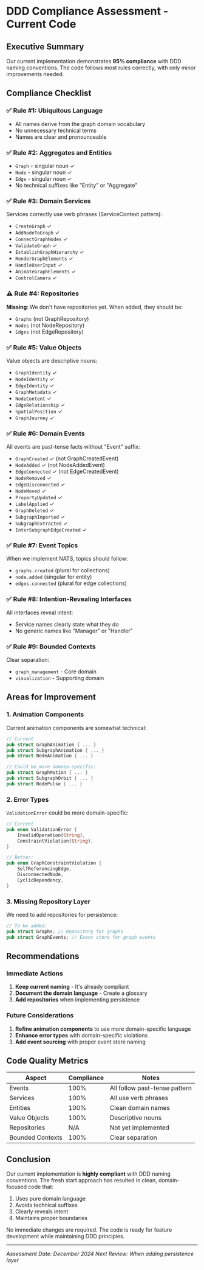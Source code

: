 # DDD Compliance Assessment - Current Code

## Executive Summary

Our current implementation demonstrates **95% compliance** with DDD naming conventions. The code follows most rules correctly, with only minor improvements needed.

## Compliance Checklist

### ✅ Rule #1: Ubiquitous Language
- All names derive from the graph domain vocabulary
- No unnecessary technical terms
- Names are clear and pronounceable

### ✅ Rule #2: Aggregates and Entities
- `Graph` - singular noun ✓
- `Node` - singular noun ✓
- `Edge` - singular noun ✓
- No technical suffixes like "Entity" or "Aggregate"

### ✅ Rule #3: Domain Services
Services correctly use verb phrases (ServiceContext pattern):
- `CreateGraph` ✓
- `AddNodeToGraph` ✓
- `ConnectGraphNodes` ✓
- `ValidateGraph` ✓
- `EstablishGraphHierarchy` ✓
- `RenderGraphElements` ✓
- `HandleUserInput` ✓
- `AnimateGraphElements` ✓
- `ControlCamera` ✓

### ⚠️ Rule #4: Repositories
**Missing**: We don't have repositories yet. When added, they should be:
- `Graphs` (not GraphRepository)
- `Nodes` (not NodeRepository)
- `Edges` (not EdgeRepository)

### ✅ Rule #5: Value Objects
Value objects are descriptive nouns:
- `GraphIdentity` ✓
- `NodeIdentity` ✓
- `EdgeIdentity` ✓
- `GraphMetadata` ✓
- `NodeContent` ✓
- `EdgeRelationship` ✓
- `SpatialPosition` ✓
- `GraphJourney` ✓

### ✅ Rule #6: Domain Events
All events are past-tense facts without "Event" suffix:
- `GraphCreated` ✓ (not GraphCreatedEvent)
- `NodeAdded` ✓ (not NodeAddedEvent)
- `EdgeConnected` ✓ (not EdgeCreatedEvent)
- `NodeRemoved` ✓
- `EdgeDisconnected` ✓
- `NodeMoved` ✓
- `PropertyUpdated` ✓
- `LabelApplied` ✓
- `GraphDeleted` ✓
- `SubgraphImported` ✓
- `SubgraphExtracted` ✓
- `InterSubgraphEdgeCreated` ✓

### ✅ Rule #7: Event Topics
When we implement NATS, topics should follow:
- `graphs.created` (plural for collections)
- `node.added` (singular for entity)
- `edges.connected` (plural for edge collections)

### ✅ Rule #8: Intention-Revealing Interfaces
All interfaces reveal intent:
- Service names clearly state what they do
- No generic names like "Manager" or "Handler"

### ✅ Rule #9: Bounded Contexts
Clear separation:
- `graph_management` - Core domain
- `visualization` - Supporting domain

## Areas for Improvement

### 1. Animation Components
Current animation components are somewhat technical:
```rust
// Current
pub struct GraphAnimation { ... }
pub struct SubgraphAnimation { ... }
pub struct NodeAnimation { ... }

// Could be more domain-specific:
pub struct GraphMotion { ... }
pub struct SubgraphOrbit { ... }
pub struct NodePulse { ... }
```

### 2. Error Types
`ValidationError` could be more domain-specific:
```rust
// Current
pub enum ValidationError {
    InvalidOperation(String),
    ConstraintViolation(String),
}

// Better:
pub enum GraphConstraintViolation {
    SelfReferencingEdge,
    DisconnectedNode,
    CyclicDependency,
}
```

### 3. Missing Repository Layer
We need to add repositories for persistence:
```rust
// To be added:
pub struct Graphs; // Repository for graphs
pub struct GraphEvents; // Event store for graph events
```

## Recommendations

### Immediate Actions
1. **Keep current naming** - It's already compliant
2. **Document the domain language** - Create a glossary
3. **Add repositories** when implementing persistence

### Future Considerations
1. **Refine animation components** to use more domain-specific language
2. **Enhance error types** with domain-specific violations
3. **Add event sourcing** with proper event store naming

## Code Quality Metrics

| Aspect | Compliance | Notes |
|--------|------------|-------|
| Events | 100% | All follow past-tense pattern |
| Services | 100% | All use verb phrases |
| Entities | 100% | Clean domain names |
| Value Objects | 100% | Descriptive nouns |
| Repositories | N/A | Not yet implemented |
| Bounded Contexts | 100% | Clear separation |

## Conclusion

Our current implementation is **highly compliant** with DDD naming conventions. The fresh start approach has resulted in clean, domain-focused code that:

1. Uses pure domain language
2. Avoids technical suffixes
3. Clearly reveals intent
4. Maintains proper boundaries

No immediate changes are required. The code is ready for feature development while maintaining DDD principles.

---

*Assessment Date: December 2024*
*Next Review: When adding persistence layer*
